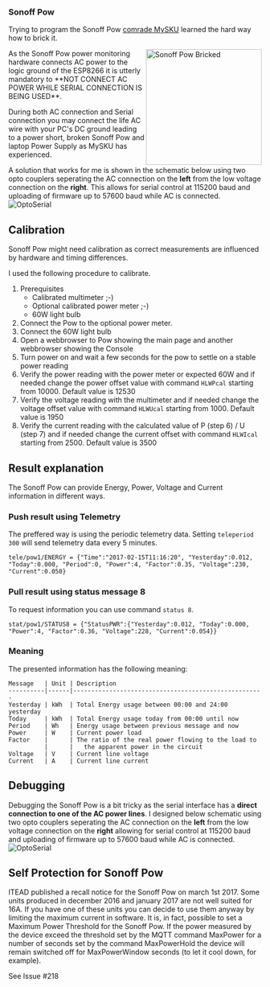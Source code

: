 ### Sonoff Pow

<!-- this can be deleted. General warning now given above -->

Trying to program the Sonoff Pow [comrade MySKU](http://mysku.ru/blog/china-stores/45762.html) learned the hard way how to brick it.

<img alt="Sonoff Pow Bricked" src="https://github.com/arendst/arendst.github.io/blob/master/media/pow1.jpg" width="230" align="right" /> 
As the Sonoff Pow power monitoring hardware connects AC power to the logic ground of the ESP8266 it is utterly mandatory to **NOT CONNECT AC POWER WHILE SERIAL CONNECTION IS BEING USED**.

During both AC connection and Serial connection you may connect the life AC wire with your PC's DC ground leading to a power short, broken Sonoff Pow and laptop Power Supply as MySKU has experienced.

A solution that works for me is shown in the schematic below using two opto couplers seperating the AC connection on the **left** from the low voltage connection on the **right**. This allows for serial control at 115200 baud and uploading of firmware up to 57600 baud while AC is connected.
<img alt="OptoSerial" src="https://github.com/arendst/arendst.github.io/blob/master/media/OptoSerial.jpg" /> 

## Calibration
Sonoff Pow might need calibration as correct measurements are influenced by hardware and timing differences.

I used the following procedure to calibrate.

1. Prerequisites
    - Calibrated multimeter ;-)
    - Optional calibrated power meter ;-)
    - 60W light bulb
2. Connect the Pow to the optional power meter.
3. Connect the 60W light bulb
4. Open a webbrowser to Pow showing the main page and another webbrowser showing the Console
5. Turn power on and wait a few seconds for the pow to settle on a stable power reading
6. Verify the power reading with the power meter or expected 60W and if needed change the power offset value with command `HLWPcal` starting from 10000. Default value is 12530
7. Verify the voltage reading with the multimeter and if needed change the voltage offset value with command `HLWUcal` starting from 1000. Default value is 1950
8. Verify the current reading with the calculated value of P (step 6) / U (step 7) and if needed change the current offset with command `HLWIcal` starting from 2500. Default value is 3500

## Result explanation
The Sonoff Pow can provide Energy, Power, Voltage and Current information in different ways.

### Push result using Telemetry
The preffered way is using the periodic telemetry data. Setting ```teleperiod 300``` will send telemetry data every 5 minutes.
```
tele/pow1/ENERGY = {"Time":"2017-02-15T11:16:20", "Yesterday":0.012, "Today":0.000, "Period":0, "Power":4, "Factor":0.35, "Voltage":230, "Current":0.050}
```

### Pull result using status message 8
To request information you can use command ```status 8```.
```
stat/pow1/STATUS8 = {"StatusPWR":{"Yesterday":0.012, "Today":0.000, "Power":4, "Factor":0.36, "Voltage":228, "Current":0.054}}
```

### Meaning
The presented information has the following meaning:
```
Message   | Unit | Description
----------|------|-----------------------------------------------------
Yesterday | kWh  | Total Energy usage between 00:00 and 24:00 yesterday
Today     | kWh  | Total Energy usage today from 00:00 until now
Period    | Wh   | Energy usage between previous message and now
Power     | W    | Current power load
Factor    |      | The ratio of the real power flowing to the load to
          |      |   the apparent power in the circuit 
Voltage   | V    | Current line voltage
Current   | A    | Current line current
```

## Debugging
Debugging the Sonoff Pow is a bit tricky as the serial interface has a **direct connection to one of the AC power lines**. I designed below schematic using two opto couplers seperating the AC connection on the **left** from the low voltage connection on the **right** allowing for serial control at 115200 baud and uploading of firmware up to 57600 baud while AC is connected.
<img alt="OptoSerial" src="https://github.com/arendst/arendst.github.io/blob/master/media/OptoSerial.jpg" /> 

## Self Protection for Sonoff Pow

ITEAD published a recall notice for the Sonoff Pow on march 1st 2017. Some units produced in december 2016 and january 2017 are not well suited for 16A. If you have one of these units you can decide to use them anyway by limiting the maximum current in software.
It is, in fact,  possible to set a Maximum Power Threshold for the Sonoff Pow.
 If the power measured by the device exceed the threshold set by the MQTT command MaxPower for a number of seconds set by the command MaxPowerHold the device will remain switched off for MaxPowerWindow seconds (to let it cool down, for example).

See Issue #218
